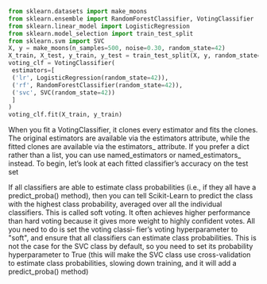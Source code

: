```python
from sklearn.datasets import make_moons
from sklearn.ensemble import RandomForestClassifier, VotingClassifier
from sklearn.linear_model import LogisticRegression
from sklearn.model_selection import train_test_split
from sklearn.svm import SVC
X, y = make_moons(n_samples=500, noise=0.30, random_state=42)
X_train, X_test, y_train, y_test = train_test_split(X, y, random_state=42)
voting_clf = VotingClassifier(
 estimators=[
 ('lr', LogisticRegression(random_state=42)),
 ('rf', RandomForestClassifier(random_state=42)),
 ('svc', SVC(random_state=42))
 ]
)
voting_clf.fit(X_train, y_train)
```
When you fit a VotingClassifier, it clones every estimator and fits the clones. The original estimators are available via the estimators attribute, while the fitted clones are available via the estimators_ attribute. If you prefer a dict rather than a list, you can use named_estimators or named_estimators_ instead. To begin, let’s look at each fitted classifier’s accuracy on the test set

If all classifiers are able to estimate class probabilities (i.e., if they all have a predict_proba() method), then you can tell Scikit-Learn to predict the class with the highest class probability, averaged over all the individual classifiers. This is called soft voting. It often achieves higher performance than hard voting because it gives more weight to highly confident votes. All you need to do is set the voting classi‐ fier’s voting hyperparameter to "soft", and ensure that all classifiers can estimate class probabilities. This is not the case for the SVC class by default, so you need to set its probability hyperparameter to True (this will make the SVC class use cross-validation to estimate class probabilities, slowing down training, and it will add a predict_proba() method)
